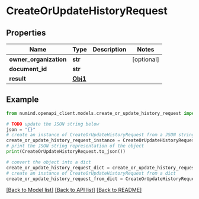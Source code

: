# CreateOrUpdateHistoryRequest


## Properties

Name | Type | Description | Notes
------------ | ------------- | ------------- | -------------
**owner_organization** | **str** |  | [optional] 
**document_id** | **str** |  | 
**result** | [**Obj1**](Obj1.md) |  | 

## Example

```python
from numind.openapi_client.models.create_or_update_history_request import CreateOrUpdateHistoryRequest

# TODO update the JSON string below
json = "{}"
# create an instance of CreateOrUpdateHistoryRequest from a JSON string
create_or_update_history_request_instance = CreateOrUpdateHistoryRequest.from_json(json)
# print the JSON string representation of the object
print(CreateOrUpdateHistoryRequest.to_json())

# convert the object into a dict
create_or_update_history_request_dict = create_or_update_history_request_instance.to_dict()
# create an instance of CreateOrUpdateHistoryRequest from a dict
create_or_update_history_request_from_dict = CreateOrUpdateHistoryRequest.from_dict(create_or_update_history_request_dict)
```
[[Back to Model list]](../README.md#documentation-for-models) [[Back to API list]](../README.md#documentation-for-api-endpoints) [[Back to README]](../README.md)


